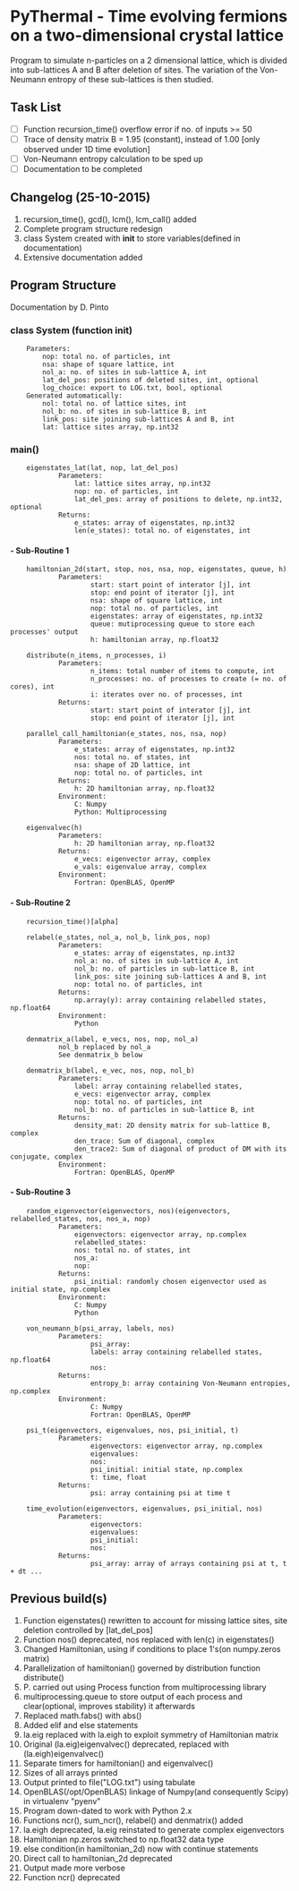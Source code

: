 # PyThermal - Time evolving fermions on a two-dimensional crystal lattice
Program to simulate n-particles on a 2 dimensional lattice, which is divided into sub-lattices A and B after
deletion of sites. The variation of the Von-Neumann entropy of these sub-lattices is then studied.

## Task List 

- [ ] Function recursion_time() overflow error if no. of inputs >= 50
- [ ] Trace of density matrix B = 1.95 (constant), instead of 1.00 [only observed under 1D time evolution]
- [ ] Von-Neumann entropy calculation to be sped up
- [ ] Documentation to be completed

## Changelog (25-10-2015)

1. recursion_time(), gcd(), lcm(), lcm_call() added
2. Complete program structure redesign
2. class System created with __init__ to store variables(defined in documentation)
3. Extensive documentation added 



## Program Structure

Documentation by D. Pinto

### class System (function __init__)

        Parameters:
            nop: total no. of particles, int
            nsa: shape of square lattice, int
            nol_a: no. of sites in sub-lattice A, int
            lat_del_pos: positions of deleted sites, int, optional
            log_choice: export to LOG.txt, bool, optional
        Generated automatically:
            nol: total no. of lattice sites, int
            nol_b: no. of sites in sub-lattice B, int
            link_pos: site joining sub-lattices A and B, int
            lat: lattice sites array, np.int32

### main()

        eigenstates_lat(lat, nop, lat_del_pos)
                Parameters:
                    lat: lattice sites array, np.int32
                    nop: no. of particles, int
                    lat_del_pos: array of positions to delete, np.int32, optional
                Returns:
                    e_states: array of eigenstates, np.int32
                    len(e_states): total no. of eigenstates, int

#### - Sub-Routine 1

        hamiltonian_2d(start, stop, nos, nsa, nop, eigenstates, queue, h)
                Parameters:
                        start: start point of interator [j], int
                        stop: end point of iterator [j], int
                        nsa: shape of square lattice, int
                        nop: total no. of particles, int
                        eigenstates: array of eigenstates, np.int32
                        queue: mutiprocessing queue to store each processes' output
                        h: hamiltonian array, np.float32
                        
        distribute(n_items, n_processes, i)
                Parameters:
                        n_items: total number of items to compute, int
                        n_processes: no. of processes to create (= no. of cores), int
                        i: iterates over no. of processes, int
                Returns:
                        start: start point of interator [j], int
                        stop: end point of iterator [j], int
                        
        parallel_call_hamiltonian(e_states, nos, nsa, nop)
                Parameters:
                    e_states: array of eigenstates, np.int32
                    nos: total no. of states, int
                    nsa: shape of 2D lattice, int
                    nop: total no. of particles, int
                Returns:
                    h: 2D hamiltonian array, np.float32
                Environment:
                    C: Numpy
                    Python: Multiprocessing
                    
        eigenvalvec(h)
                Parameters:
                    h: 2D hamiltonian array, np.float32
                Returns:
                    e_vecs: eigenvector array, complex
                    e_vals: eigenvalue array, complex
                Environment:
                    Fortran: OpenBLAS, OpenMP

#### - Sub-Routine 2

        recursion_time()[alpha] 
        
        relabel(e_states, nol_a, nol_b, link_pos, nop)
                Parameters:
                    e_states: array of eigenstates, np.int32
                    nol_a: no. of sites in sub-lattice A, int
                    nol_b: no. of particles in sub-lattice B, int
                    link_pos: site joining sub-lattices A and B, int
                    nop: total no. of particles, int
                Returns:
                    np.array(y): array containing relabelled states, np.float64
                Environment:
                    Python
                    
        denmatrix_a(label, e_vecs, nos, nop, nol_a)
                nol_b replaced by nol_a
                See denmatrix_b below
        
        denmatrix_b(label, e_vec, nos, nop, nol_b)
                Parameters:
                    label: array containing relabelled states,
                    e_vecs: eigenvector array, complex
                    nop: total no. of particles, int
                    nol_b: no. of particles in sub-lattice B, int
                Returns:
                    density_mat: 2D density matrix for sub-lattice B, complex
                    den_trace: Sum of diagonal, complex
                    den_trace2: Sum of diagonal of product of DM with its conjugate, complex
                Environment:
                    Fortran: OpenBLAS, OpenMP

#### - Sub-Routine 3

        random_eigenvector(eigenvectors, nos)(eigenvectors, relabelled_states, nos, nos_a, nop)
                Parameters:
                    eigenvectors: eigenvector array, np.complex
                    relabelled_states: 
                    nos: total no. of states, int
                    nos_a: 
                    nop: 
                Returns:
                    psi_initial: randomly chosen eigenvector used as initial state, np.complex
                Environment:
                    C: Numpy
                    Python
                    
        von_neumann_b(psi_array, labels, nos)
                Parameters:
                        psi_array: 
                        labels: array containing relabelled states, np.float64
                        nos:
                Returns:
                        entropy_b: array containing Von-Neumann entropies, np.complex
                Environment:
                        C: Numpy
                        Fortran: OpenBLAS, OpenMP
                        
        psi_t(eigenvectors, eigenvalues, nos, psi_initial, t)
                Parameters:
                        eigenvectors: eigenvector array, np.complex
                        eigenvalues:
                        nos:
                        psi_initial: initial state, np.complex
                        t: time, float
                Returns:
                        psi: array containing psi at time t 
                        
        time_evolution(eigenvectors, eigenvalues, psi_initial, nos)
                Parameters:
                        eigenvectors: 
                        eigenvalues: 
                        psi_initial: 
                        nos:
                Returns:
                        psi_array: array of arrays containing psi at t, t + dt ...
 

## Previous build(s)

1. Function eigenstates() rewritten to account for missing lattice sites, site deletion controlled by [lat_del_pos]
2. Function nos() deprecated, nos replaced with len(c) in eigenstates()
3. Changed Hamiltonian, using if conditions to place 1's(on numpy.zeros matrix)
4. Parallelization of hamiltonian() governed by distribution function distribute()
5. P. carried out using Process function from multiprocessing library
6. multiprocessing.queue to store output of each process and clear(optional, improves stability) it afterwards
7. Replaced math.fabs() with abs()
8. Added elif and else statements
9. la.eig replaced with la.eigh to exploit symmetry of Hamiltonian matrix
10. Original (la.eig)eigenvalvec() deprecated, replaced with (la.eigh)eigenvalvec()
11. Separate timers for hamiltonian() and eigenvalvec()
12. Sizes of all arrays printed
13. Output printed to file("LOG.txt") using tabulate
14. OpenBLAS(/opt/OpenBLAS) linkage of Numpy(and consequently Scipy) in virtualenv "pyenv"
15. Program down-dated to work with Python 2.x
16. Functions ncr(), sum_ncr(), relabel() and denmatrix() added
17. la.eigh deprecated, la.eig reinstated to generate complex eigenvectors
18. Hamiltonian np.zeros switched to np.float32 data type
19. else condition(in hamiltonian_2d) now with continue statements
20. Direct call to hamiltonian_2d deprecated
21. Output made more verbose
22. Function ncr() deprecated
